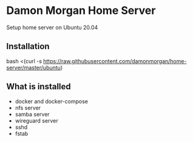 Damon Morgan Home Server
========================

Setup home server on Ubuntu 20.04

Installation
------------

  bash <(curl -s https://raw.githubusercontent.com/damonmorgan/home-server/master/ubuntu)

What is installed
-----------------

* docker and docker-compose
* nfs server
* samba server
* wireguard server
* sshd
* fstab
